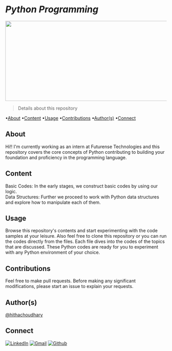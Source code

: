 # ***Python Programming***

<p>
<img src= "https://github.com/hithachoudhary/Futurense-Internship/assets/128136109/5c2e783f-4f8a-4f70-b5f1-b19656080955" width="980" height="250">
</p>

> Details about this repository
    
•[About](##-about) •[Content](##-content) •[Usage](##-usage) •[Contributions](##-contributions) •[Author(s)](##-authors) •[Connect](##-connect)

## About
Hi!! I'm currently working as an intern at Futurense Technologies and this repository covers the core concepts of Python contributing to building your foundation and proficiency in the programming language. 

## Content
Basic Codes: In the early stages, we construct basic codes by using our logic.  
Data Structures: Further we proceed to work with Python data structures and explore how to manipulate each of them.

## Usage 
Browse this repository's contents and start experimenting with the code samples at your leisure. Also feel free to clone this repository or you can run the codes directly from the files. Each file dives into the codes of the topics that are discussed. These Python codes are ready for you to experiment with any Python environment of your choice.

## Contributions
Feel free to make pull requests. Before making any significant modifications, please start an issue to explain your requests.

## Author(s)
[@hithachoudhary](https://github.com/hithachoudhary)

## Connect
[![LinkedIn](https://skillicons.dev/icons?i=linkedin)](https://www.linkedin.com/in/hitha-choudhary-g-7345372a3/)  [![Gmail](https://skillicons.dev/icons?i=gmail)](mailto:hithachoudhary21@gmail.com)  [![Github](https://skillicons.dev/icons?i=github)](https://github.com/hithachoudhary) 
